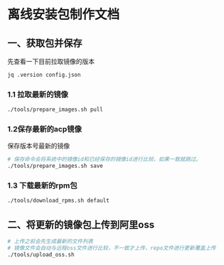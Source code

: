 # 离线安装包制作文档

## 一、获取包并保存

先查看一下目前拉取镜像的版本

```bash
jq .version config.json
```

### 1.1 拉取最新的镜像

```bash
./tools/prepare_images.sh pull
```



### 1.2保存最新的acp镜像

保存版本号最新的镜像

```bash
# 保存命令会将系统中的镜像id和已经保存的镜像id进行比较，如果一致就跳过。
./tools/prepare_images.sh save
```

### 1.3 下载最新的rpm包

```bash
./tools/download_rpms.sh default
```



## 二、将更新的镜像包上传到阿里oss

```bash
# 上传之前会先生成最新的文件列表
# 镜像文件会自动与远程oss文件进行比较，不一致才上传，repo文件进行更新覆盖上传
./tools/upload_oss.sh
```

